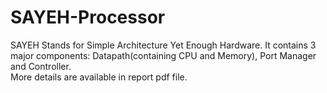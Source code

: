 # SAYEH-Processor
SAYEH Stands for Simple Architecture Yet Enough Hardware. It contains 3 major
components: Datapath(containing CPU and Memory), Port Manager and
Controller.<br />
More details are available in report pdf file.
